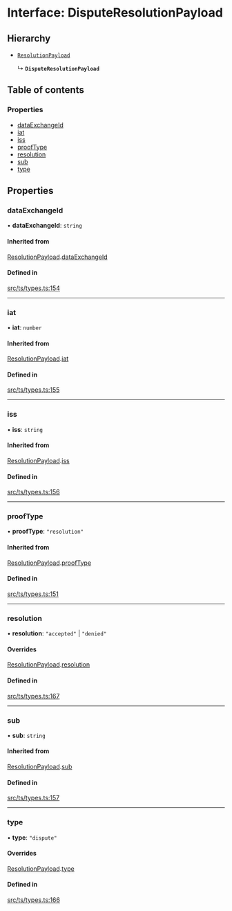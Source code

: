 # Interface: DisputeResolutionPayload

## Hierarchy

- [`ResolutionPayload`](ResolutionPayload.md)

  ↳ **`DisputeResolutionPayload`**

## Table of contents

### Properties

- [dataExchangeId](DisputeResolutionPayload.md#dataexchangeid)
- [iat](DisputeResolutionPayload.md#iat)
- [iss](DisputeResolutionPayload.md#iss)
- [proofType](DisputeResolutionPayload.md#prooftype)
- [resolution](DisputeResolutionPayload.md#resolution)
- [sub](DisputeResolutionPayload.md#sub)
- [type](DisputeResolutionPayload.md#type)

## Properties

### dataExchangeId

• **dataExchangeId**: `string`

#### Inherited from

[ResolutionPayload](ResolutionPayload.md).[dataExchangeId](ResolutionPayload.md#dataexchangeid)

#### Defined in

[src/ts/types.ts:154](https://gitlab.com/i3-market/code/wp3/t3.2/conflict-resolution/non-repudiation-library/-/blob/edcf437/src/ts/types.ts#L154)

___

### iat

• **iat**: `number`

#### Inherited from

[ResolutionPayload](ResolutionPayload.md).[iat](ResolutionPayload.md#iat)

#### Defined in

[src/ts/types.ts:155](https://gitlab.com/i3-market/code/wp3/t3.2/conflict-resolution/non-repudiation-library/-/blob/edcf437/src/ts/types.ts#L155)

___

### iss

• **iss**: `string`

#### Inherited from

[ResolutionPayload](ResolutionPayload.md).[iss](ResolutionPayload.md#iss)

#### Defined in

[src/ts/types.ts:156](https://gitlab.com/i3-market/code/wp3/t3.2/conflict-resolution/non-repudiation-library/-/blob/edcf437/src/ts/types.ts#L156)

___

### proofType

• **proofType**: ``"resolution"``

#### Inherited from

[ResolutionPayload](ResolutionPayload.md).[proofType](ResolutionPayload.md#prooftype)

#### Defined in

[src/ts/types.ts:151](https://gitlab.com/i3-market/code/wp3/t3.2/conflict-resolution/non-repudiation-library/-/blob/edcf437/src/ts/types.ts#L151)

___

### resolution

• **resolution**: ``"accepted"`` \| ``"denied"``

#### Overrides

[ResolutionPayload](ResolutionPayload.md).[resolution](ResolutionPayload.md#resolution)

#### Defined in

[src/ts/types.ts:167](https://gitlab.com/i3-market/code/wp3/t3.2/conflict-resolution/non-repudiation-library/-/blob/edcf437/src/ts/types.ts#L167)

___

### sub

• **sub**: `string`

#### Inherited from

[ResolutionPayload](ResolutionPayload.md).[sub](ResolutionPayload.md#sub)

#### Defined in

[src/ts/types.ts:157](https://gitlab.com/i3-market/code/wp3/t3.2/conflict-resolution/non-repudiation-library/-/blob/edcf437/src/ts/types.ts#L157)

___

### type

• **type**: ``"dispute"``

#### Overrides

[ResolutionPayload](ResolutionPayload.md).[type](ResolutionPayload.md#type)

#### Defined in

[src/ts/types.ts:166](https://gitlab.com/i3-market/code/wp3/t3.2/conflict-resolution/non-repudiation-library/-/blob/edcf437/src/ts/types.ts#L166)
